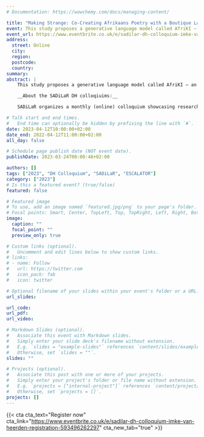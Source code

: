 ```yaml
---
# Documentation: https://wowchemy.com/docs/managing-content/

title: "Making Strange: Co-Creating Afrikaans Poetry with a Boutique Language Model"
event: This study proposes a generative language model called AfriKI – an abbreviation for Afrikaanse Kunsmatige Intelligensie, or Afrikaans Artificial Intelligence.
event_url: https://www.eventbrite.co.uk/e/sadilar-dh-colloquium-imke-van-heerden-registration-593496262297
address:
  street: Online
  city:
  region:
  postcode:
  country:
summary: 
abstract: |
    This study proposes a generative language model called AfriKI – an abbreviation for Afrikaanse Kunsmatige Intelligensie, or Afrikaans Artificial Intelligence. The approach is based on an LSTM architecture trained on a small corpus of contemporary fiction. Specifically, AfriKI is used as a writing tool to explore machine-in-the-loop, or co-creative, Afrikaans poetry generation. This experimental integration of computational and poetic practices conceives the model as a device for ‘making language strange’. The generated results contain unusual, compelling figures of speech that are interwoven by the human poet to create verse. Thus, the emphasis falls not on full automation but on the augmentation of human creativity through the defamiliarization of language.

    __About the SADiLaR DH colloqiuims:__

    SADiLaR organizes a monthly (online) colloquium showcasing research related to digital humanities. Each month a speaker will present their work in the area of digital humanities.

# Talk start and end times.
#   End time can optionally be hidden by prefixing the line with `#`.
date: 2023-04-12T10:00:00+02:00
date_end: 2022-04-12T11:00:00+02:00
all_day: false

# Schedule page publish date (NOT event date).
publishDate: 2023-03-24T00:00:46+02:00

authors: []
tags: ["2023", "DH Colloquium", "SADiLaR", "ESCALATOR"]
category: ["2023"]
# Is this a featured event? (true/false)
featured: false

# Featured image
# To use, add an image named `featured.jpg/png` to your page's folder. 
# Focal points: Smart, Center, TopLeft, Top, TopRight, Left, Right, BottomLeft, Bottom, BottomRight.
image:
  caption: ""
  focal_point: ""
  preview_only: true

# Custom links (optional).
#   Uncomment and edit lines below to show custom links.
# links:
# - name: Follow
#   url: https://twitter.com
#   icon_pack: fab
#   icon: twitter

# Optional filename of your slides within your event's folder or a URL.
url_slides:

url_code:
url_pdf:
url_video:

# Markdown Slides (optional).
#   Associate this event with Markdown slides.
#   Simply enter your slide deck's filename without extension.
#   E.g. `slides = "example-slides"` references `content/slides/example-slides.md`.
#   Otherwise, set `slides = ""`.
slides: ""

# Projects (optional).
#   Associate this post with one or more of your projects.
#   Simply enter your project's folder or file name without extension.
#   E.g. `projects = ["internal-project"]` references `content/project/deep-learning/index.md`.
#   Otherwise, set `projects = []`.
projects: []
---
```


{{< cta cta_text="Register now" cta_link="https://www.eventbrite.co.uk/e/sadilar-dh-colloquium-imke-van-heerden-registration-593496262297" cta_new_tab="true" >}}

